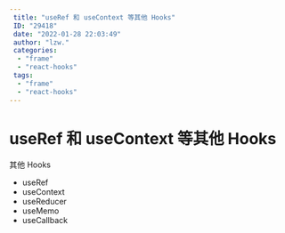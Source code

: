 ```yaml
---
 title: "useRef 和 useContext 等其他 Hooks"
 ID: "29418"
 date: "2022-01-28 22:03:49"
 author: "lzw."
 categories: 
  - "frame"
  - "react-hooks"
 tags: 
  - "frame"
  - "react-hooks"
---
```


# useRef 和 useContext 等其他 Hooks

其他 Hooks

- useRef
- useContext
- useReducer
- useMemo
- useCallback

